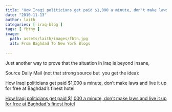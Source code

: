 ```yaml
---
title: "How Iraqi politicians get paid $1,000 a minute, don't make laws and live it up for free at Baghdad's finest hotel"
date: "2010-11-13"
author: laith
categories: [ iraq-blog ]
tags: [ fbtny ]
image:
  path: assets/laith/images/fbtn.jpg
  alt: From Baghdad To New York Blogs
  
---
```


Just another way to prove that the situation in Iraq is beyond insane,

Source Daily Mail (not that strong source but  you get the idea):

How Iraqi politicians get paid $1,000 a minute, don’t make laws and live it up for free at Baghdad’s finest hotel

  
[How Iraqi politicians get paid $1,000 a minute, don't make laws and live it up for free at Baghdad's finest hotel](https://www.dailymail.co.uk/news/article-1325597/How-Iraqi-politicians-paid-1k-minute-live-free-Baghdad.html)
